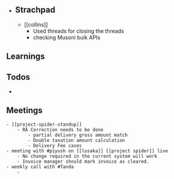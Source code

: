 - ## Strachpad
	- [[collins]]
		- Used threads for closing the threads
		- checking Musoni bulk APIs
## Learnings
## Todos
-
## Meetings
	- [[project-spider-standup]]
		- RA Correction needs to be done
			- partial delivery gross amount match
			- Double taxation amount calculation
			- Delivery Fee cases
	- meeting with #piyush on [[lusaka]] [[project spider]] live
		- No change required in the current system will work
		- Invoice manager should mark invoice as cleared.
	- weekly call with #Tanda
		-